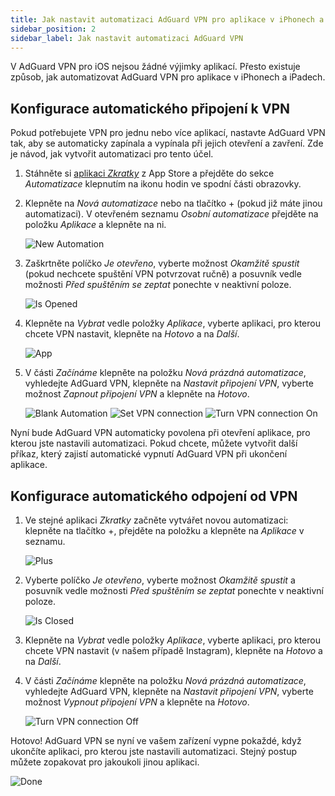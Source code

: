 ```yaml
---
title: Jak nastavit automatizaci AdGuard VPN pro aplikace v iPhonech a iPadech
sidebar_position: 2
sidebar_label: Jak nastavit automatizaci AdGuard VPN
---
```


V AdGuard VPN pro iOS nejsou žádné výjimky aplikací. Přesto existuje způsob, jak automatizovat AdGuard VPN pro aplikace v iPhonech a iPadech.

## Konfigurace automatického připojení k VPN

Pokud potřebujete VPN pro jednu nebo více aplikací, nastavte AdGuard VPN tak, aby se automaticky zapínala a vypínala při jejich otevření a zavření. Zde je návod, jak vytvořit automatizaci pro tento účel.

1. Stáhněte si [aplikaci *Zkratky*](https://apps.apple.com/us/app/shortcuts/id915249334) z App Store a přejděte do sekce *Automatizace* klepnutím na ikonu hodin ve spodní části obrazovky.

1. Klepněte na *Nová automatizace* nebo na tlačítko + (pokud již máte jinou automatizaci). V otevřeném seznamu *Osobní automatizace* přejděte na položku *Aplikace* a klepněte na ni.

    ![New Automation](https://cdn.adguardvpn.com/content/kb/vpn/ios/automation/newautomation.png)

1. Zaškrtněte políčko *Je otevřeno*, vyberte možnost *Okamžitě spustit* (pokud nechcete spuštění VPN potvrzovat ručně) a posuvník vedle možnosti *Před spuštěním se zeptat* ponechte v neaktivní poloze.

    ![Is Opened](https://cdn.adguardvpn.com/content/kb/vpn/ios/automation/isopened.png)

1. Klepněte na *Vybrat* vedle položky *Aplikace*, vyberte aplikaci, pro kterou chcete VPN nastavit, klepněte na *Hotovo* a na *Další*.

    ![App](https://cdn.adguardvpn.com/content/kb/vpn/ios/automation/app.png)

1. V části *Začínáme* klepněte na položku *Nová prázdná automatizace*, vyhledejte AdGuard VPN, klepněte na *Nastavit připojení VPN*, vyberte možnost *Zapnout připojení VPN* a klepněte na *Hotovo*.

    ![Blank Automation](https://cdn.adguardvpn.com/content/kb/vpn/ios/automation/blankautomation.png) ![Set VPN connection](https://cdn.adguardvpn.com/content/kb/vpn/ios/automation/setvpnconnection.png) ![Turn VPN connection On](https://cdn.adguardvpn.com/content/kb/vpn/ios/automation/turnvpnconnectionon.png)

Nyní bude AdGuard VPN automaticky povolena při otevření aplikace, pro kterou jste nastavili automatizaci. Pokud chcete, můžete vytvořit další příkaz, který zajistí automatické vypnutí AdGuard VPN při ukončení aplikace.

## Konfigurace automatického odpojení od VPN

1. Ve stejné aplikaci *Zkratky* začněte vytvářet novou automatizaci: klepněte na tlačítko +, přejděte na položku a klepněte na *Aplikace* v seznamu.

    ![Plus](https://cdn.adguardvpn.com/content/kb/vpn/ios/automation/plus.png)

1. Vyberte políčko *Je otevřeno*, vyberte možnost *Okamžitě spustit* a posuvník vedle možnosti *Před spuštěním se zeptat* ponechte v neaktivní poloze.

    ![Is Closed](https://cdn.adguardvpn.com/content/kb/vpn/ios/automation/isclosed.png)

1. Klepněte na *Vybrat* vedle položky *Aplikace*, vyberte aplikaci, pro kterou chcete VPN nastavit (v našem případě Instagram), klepněte na *Hotovo* a na *Další*.

1. V části *Začínáme* klepněte na položku *Nová prázdná automatizace*, vyhledejte AdGuard VPN, klepněte na *Nastavit připojení VPN*, vyberte možnost *Vypnout připojení VPN* a klepněte na *Hotovo*.

    ![Turn VPN connection Off](https://cdn.adguardvpn.com/content/kb/vpn/ios/automation/turnvpnconnectionoff.png)

Hotovo! AdGuard VPN se nyní ve vašem zařízení vypne pokaždé, když ukončíte aplikaci, pro kterou jste nastavili automatizaci. Stejný postup můžete zopakovat pro jakoukoli jinou aplikaci.

![Done](https://cdn.adguardvpn.com/content/kb/vpn/ios/automation/done.png)
